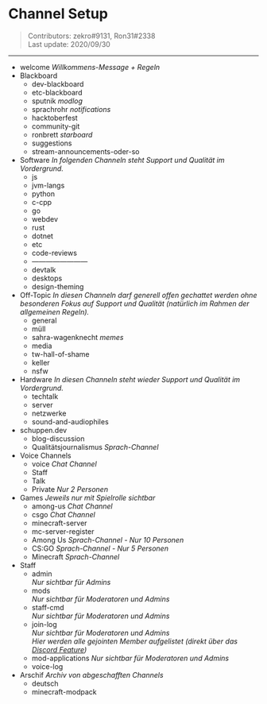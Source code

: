 # Channel Setup 
> Contributors: zekro#9131, Ron31#2338  
> Last update:  2020/09/30

---

- welcome 
  *Willkommens-Message + Regeln*
- Blackboard
  - dev-blackboard
  - etc-blackboard
  - sputnik *modlog*
  - sprachrohr *notifications*
  - hacktoberfest
  - community-git
  - ronbrett *starboard*
  - suggestions
  - stream-announcements-oder-so
- Software
  *In folgenden Channeln steht Support und Qualität im Vordergrund.*
  - js
  - jvm-langs
  - python
  - c-cpp
  - go
  - webdev
  - rust
  - dotnet
  - etc
  - code-reviews
  - ————————
  - devtalk
  - desktops
  - design-theming
- Off-Topic
  *In diesen Channeln darf generell offen gechattet werden ohne besonderen Fokus auf Support und Qualität (natürlich im Rahmen der allgemeinen Regeln).*
  - general
  - müll
  - sahra-wagenknecht *memes*
  - media
  - tw-hall-of-shame
  - keller
  - nsfw
- Hardware
*In diesen Channeln steht wieder Support und Qualität im Vordergrund.*
  - techtalk
  - server
  - netzwerke
  - sound-and-audiophiles
- schuppen.dev
  - blog-discussion
  - Qualitätsjournalismus *Sprach-Channel* 
- Voice Channels
  - voice *Chat Channel*
  - Staff
  - Talk 
  - Private *Nur 2 Personen*
- Games *Jeweils nur mit Spielrolle sichtbar*
  - among-us *Chat Channel*
  - csgo *Chat Channel*
  - minecraft-server
  - mc-server-register
  - Among Us *Sprach-Channel - Nur 10 Personen*
  - CS:GO *Sprach-Channel - Nur 5 Personen*
  - Minecraft *Sprach-Channel*
- Staff
  - admin  
    *Nur sichtbar für Admins*
  - mods  
    *Nur sichtbar für Moderatoren und Admins*
  - staff-cmd  
    *Nur sichtbar für Moderatoren und Admins*
  - join-log  
    *Nur sichtbar für Moderatoren und Admins*  
    *Hier werden alle gejointen Member aufgelistet (direkt über das [Discord Feature](https://i.zekro.de/Discord_2019-01-10_16-23-08.png))*
  - mod-applications
    *Nur sichtbar für Moderatoren und Admins*
  - voice-log
- Arschif *Archiv von abgeschafften Channels*
  - deutsch
  - minecraft-modpack
